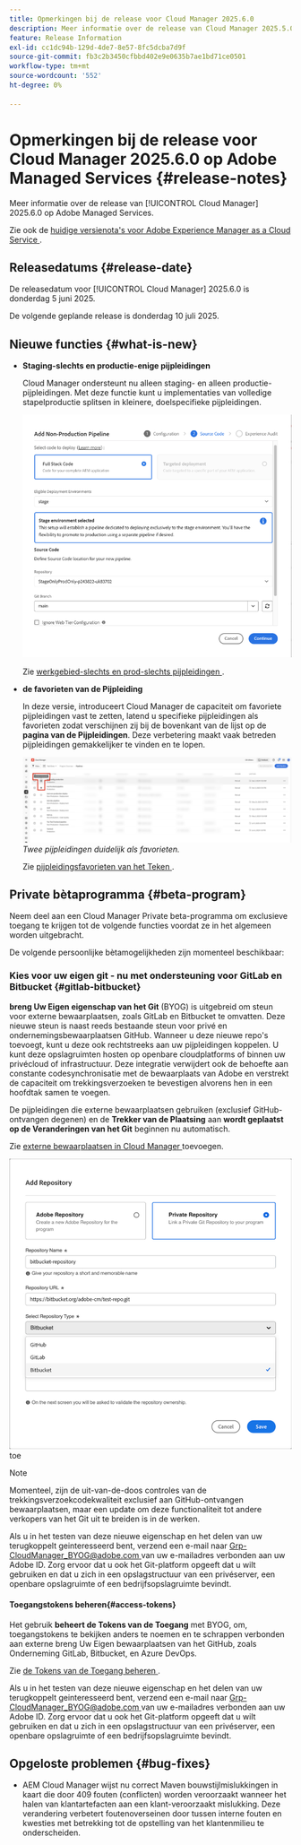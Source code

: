 ```yaml
---
title: Opmerkingen bij de release voor Cloud Manager 2025.6.0
description: Meer informatie over de release van Cloud Manager 2025.5.0 op Adobe Managed Services.
feature: Release Information
exl-id: cc1dc94b-129d-4de7-8e57-8fc5dcba7d9f
source-git-commit: fb3c2b3450cfbbd402e9e0635b7ae1bd71ce0501
workflow-type: tm+mt
source-wordcount: '552'
ht-degree: 0%

---
```


# Opmerkingen bij de release voor Cloud Manager 2025.6.0 op Adobe Managed Services {#release-notes}

<!-- RELEASE WIKI  https://wiki.corp.adobe.com/display/DMSArchitecture/Cloud+Manager+2025.04.0+Release -->

Meer informatie over de release van [!UICONTROL Cloud Manager] 2025.6.0 op Adobe Managed Services.

Zie ook de [ huidige versienota&#39;s voor Adobe Experience Manager as a Cloud Service ](https://experienceleague.adobe.com/nl/docs/experience-manager-cloud-service/content/release-notes/home).

## Releasedatums {#release-date}

De releasedatum voor [!UICONTROL Cloud Manager] 2025.6.0 is donderdag 5 juni 2025.

<!-- There are no significant new features or bug fixes in the May Cloud Manager release. -->

De volgende geplande release is donderdag 10 juli 2025.

<!-- SAVE FOR FUTURE POSSIBLE USE There are no significant new features or bug fixes in the May Cloud Manager release. -->


## Nieuwe functies {#what-is-new}

* **Staging-slechts en productie-enige pijpleidingen**

  Cloud Manager ondersteunt nu alleen staging- en alleen productie-pijpleidingen. Met deze functie kunt u implementaties van volledige stapelproductie splitsen in kleinere, doelspecifieke pijpleidingen. <!-- This feature went into GA from Private beta in the June 5, 2025 CM release -->

  ![ voeg niet-productiepijpleidingsdialoogdoos met de Volledige geselecteerde radioknoop van de Code van de Stapel en het milieu van het Stadium toe ](/help/release-notes/assets/add-non-production-pipeline.png)

  Zie [ werkgebied-slechts en prod-slechts pijpleidingen ](/help/using/stage-prod-only.md).

* **de favorieten van de Pijpleiding**

  In deze versie, introduceert Cloud Manager de capaciteit om favoriete pijpleidingen vast te zetten, latend u specifieke pijpleidingen als favorieten zodat verschijnen zij bij de bovenkant van de lijst op de **pagina van de Pijpleidingen**. Deze verbetering maakt vaak betreden pijpleidingen gemakkelijker te vinden en te lopen. <!-- CMGR-68293 -->

  ![ Pijpleidingen duidelijk als favorieten ](/help/release-notes/assets/pipeline-favorites.png) *Twee pijpleidingen duidelijk als favorieten.*

  Zie [ pijpleidingsfavorieten van het Teken ](/help/using/managing-pipelines.md#pipeline-favorites).


## Private bètaprogramma {#beta-program}

Neem deel aan een Cloud Manager Private beta-programma om exclusieve toegang te krijgen tot de volgende functies voordat ze in het algemeen worden uitgebracht.

De volgende persoonlijke bètamogelijkheden zijn momenteel beschikbaar:


### Kies voor uw eigen git - nu met ondersteuning voor GitLab en Bitbucket {#gitlab-bitbucket}

**breng Uw Eigen eigenschap van het Git** (BYOG) is uitgebreid om steun voor externe bewaarplaatsen, zoals GitLab en Bitbucket te omvatten. Deze nieuwe steun is naast reeds bestaande steun voor privé en ondernemingsbewaarplaatsen GitHub. Wanneer u deze nieuwe repo&#39;s toevoegt, kunt u deze ook rechtstreeks aan uw pijpleidingen koppelen. U kunt deze opslagruimten hosten op openbare cloudplatforms of binnen uw privécloud of infrastructuur. Deze integratie verwijdert ook de behoefte aan constante codesynchronisatie met de bewaarplaats van Adobe en verstrekt de capaciteit om trekkingsverzoeken te bevestigen alvorens hen in een hoofdtak samen te voegen.

De pijpleidingen die externe bewaarplaatsen gebruiken (exclusief GitHub-ontvangen degenen) en de **Trekker van de Plaatsing** aan **wordt geplaatst op de Veranderingen van het Git** beginnen nu automatisch.

Zie [ externe bewaarplaatsen in Cloud Manager ](/help/managing-code/external-repositories.md) toevoegen.

![ voeg de dialoogdoos van de Bewaarplaats ](/help/release-notes/assets/repositories-add-release-notes.png) toe

>[!NOTE]
>
>Momenteel, zijn de uit-van-de-doos controles van de trekkingsverzoekcodekwaliteit exclusief aan GitHub-ontvangen bewaarplaatsen, maar een update om deze functionaliteit tot andere verkopers van het Git uit te breiden is in de werken.

Als u in het testen van deze nieuwe eigenschap en het delen van uw terugkoppelt geinteresseerd bent, verzend een e-mail naar [ Grp-CloudManager_BYOG@adobe.com ](mailto:Grp-CloudManager_BYOG@adobe.com) van uw e-mailadres verbonden aan uw Adobe ID. Zorg ervoor dat u ook het Git-platform opgeeft dat u wilt gebruiken en dat u zich in een opslagstructuur van een privéserver, een openbare opslagruimte of een bedrijfsopslagruimte bevindt.

#### Toegangstokens beheren{#access-tokens}

Het gebruik **beheert de Tokens van de Toegang** met BYOG, om, toegangstokens te bekijken anders te noemen en te schrappen verbonden aan externe breng Uw Eigen bewaarplaatsen van het GitHub, zoals Onderneming GitLab, Bitbucket, en Azure DevOps.

Zie [ de Tokens van de Toegang beheren ](/help/managing-code/manage-access-tokens.md).

Als u in het testen van deze nieuwe eigenschap en het delen van uw terugkoppelt geinteresseerd bent, verzend een e-mail naar [ Grp-CloudManager_BYOG@adobe.com ](mailto:Grp-CloudManager_BYOG@adobe.com) van uw e-mailadres verbonden aan uw Adobe ID. Zorg ervoor dat u ook het Git-platform opgeeft dat u wilt gebruiken en dat u zich in een opslagstructuur van een privéserver, een openbare opslagruimte of een bedrijfsopslagruimte bevindt.


## Opgeloste problemen {#bug-fixes}

* AEM Cloud Manager wijst nu correct Maven bouwstijlmislukkingen in kaart die door 409 fouten (conflicten) worden veroorzaakt wanneer het halen van klantartefacten aan een klant-veroorzaakt mislukking. Deze verandering verbetert foutenoverseinen door tussen interne fouten en kwesties met betrekking tot de opstelling van het klantenmilieu te onderscheiden. <!-- CMGR-66673 -->

<!--
Known Issues {#known-issues}

* A -->

